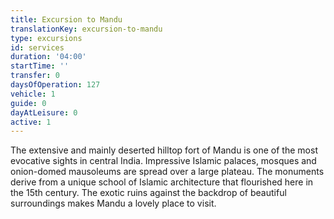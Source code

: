 ```yaml
---
title: Excursion to Mandu
translationKey: excursion-to-mandu
type: excursions
id: services
duration: '04:00'
startTime: ''
transfer: 0
daysOfOperation: 127
vehicle: 1
guide: 0
dayAtLeisure: 0
active: 1
---
```

The extensive and mainly deserted hilltop fort of Mandu is one of the most evocative sights in central India. Impressive Islamic palaces, mosques and onion-domed mausoleums are spread over a large plateau. The monuments derive from a unique school of Islamic architecture that flourished here in the 15th century. The exotic ruins against the backdrop of beautiful surroundings makes Mandu a lovely place to visit.